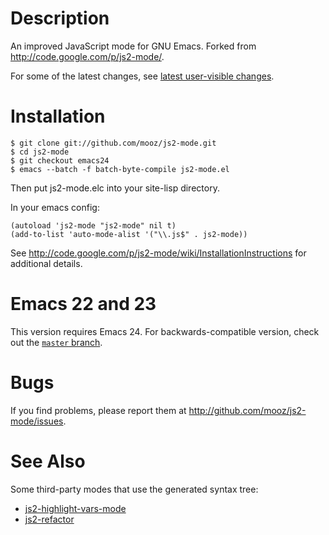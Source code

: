 Description
======

An improved JavaScript mode for GNU Emacs. Forked from <http://code.google.com/p/js2-mode/>.

For some of the latest changes, see [latest user-visible changes](https://github.com/mooz/js2-mode/wiki/Latest-user-visible-changes).

Installation
======

    $ git clone git://github.com/mooz/js2-mode.git
    $ cd js2-mode
    $ git checkout emacs24
    $ emacs --batch -f batch-byte-compile js2-mode.el

Then put js2-mode.elc into your site-lisp directory.

In your emacs config:

    (autoload 'js2-mode "js2-mode" nil t)
    (add-to-list 'auto-mode-alist '("\\.js$" . js2-mode))

See <http://code.google.com/p/js2-mode/wiki/InstallationInstructions> for
additional details.

Emacs 22 and 23
===============

This version requires Emacs 24. For backwards-compatible version, check out the [`master` branch](https://github.com/mooz/js2-mode/tree/master).

Bugs
====

If you find problems, please report them at <http://github.com/mooz/js2-mode/issues>.

See Also
======

Some third-party modes that use the generated syntax tree:

* [js2-highlight-vars-mode](http://mihai.bazon.net/projects/editing-javascript-with-emacs-js2-mode/js2-highlight-vars-mode)
* [js2-refactor](https://github.com/magnars/js2-refactor.el)
